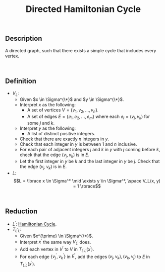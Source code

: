 # $$\text{Directed Hamiltonian Cycle}$$

<br>

## Description

A directed graph, such that there exists a simple cycle that includes every vertex.

<br>

## Definition

- $V_L$:
  - Given $x \in \Sigma^{\*}$ and $y \in \Sigma^{\*}$.
  - Interpret $x$ as the following:
    - A set of vertices $V = \lbrace v_1, v_2, ..., v_n \rbrace$.
    - A set of edges $E = \lbrace e_1, e_2, ..., e_m \rbrace$ where each $e_i = (v_j, v_k)$ for some $j$ and $k$.
  - Interpret $y$ as the following:
    - A list of distinct positive integers.
  - Check that there are exactly $n$ integers in $y$.
  - Check that each integer in $y$ is between $1$ and $n$ inclusive.
  - For each pair of adjacent integers $j$ and $k$ in $y$ with $j$ coming before $k$, check that the edge $(v_j, v_k)$ is in $E$.
  - Let the first integer in $y$ be $k$ and the last integer in $y$ be $j$. Check that the edge $(v_j, v_k)$ is in $E$.
- $L$: $$L = \lbrace x \in \Sigma^* \mid \exists y \in \Sigma^*, \space V_L(x, y) = 1 \rbrace$$

<br>

## Reduction

- $L^{\prime}$: [Hamiltonian Cycle](Hamiltonian-Cycle.md).
- $T_{L^{\prime}L}$:
  - Given $x^{\prime} \in \Sigma^{\*}$.
  - Interpret $x^{\prime}$ the same way $V_{L^{\prime}}$ does.
  - Add each vertex in $V^{\prime}$ to $V$ in $T_{L^{\prime}L}(x^{\prime})$.
  - For each edge $\lbrace v_j^{\prime}, v_k^{\prime} \rbrace$ in $E^{\prime}$, add the edges $(v_j, v_k), (v_k, v_j)$ to $E$ in $T_{L^{\prime}L}(x^{\prime})$.
